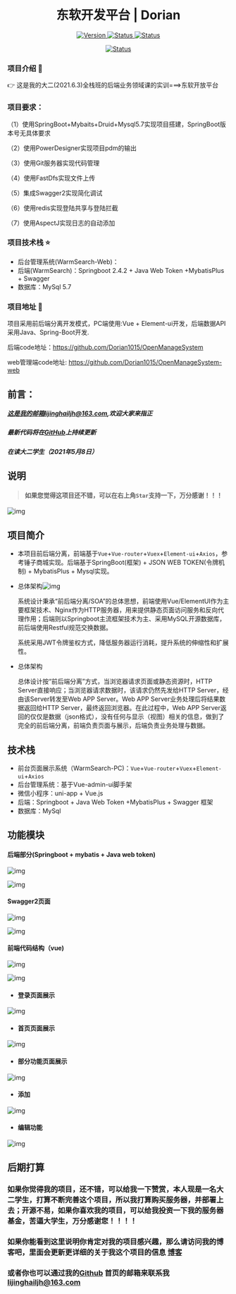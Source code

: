 <h1 align="center"> 东软开发平台 | Dorian </h1>

<p align="center">
 	<a href="https://github.com/Dorian1015/OpenManageSystem">
		<img src="https://img.shields.io/github/issues/Dorian1015/OpenManageSystem"
			 alt="Version">
	</a>
 	<a href="https://github.com/Dorian1015/OpenManageSystem">
		<img src="https://img.shields.io/github/forks/Dorian1015/OpenManageSystem"
			 alt="Status">
	</a>
    <a href="https://github.com/Dorian1015/OpenManageSystem">
		<img src="https://img.shields.io/github/stars/Dorian1015/OpenManageSystem"
			 alt="Status">
	</a>
</p>


<p align="center">
     <a href="https://github.com/Dorian1015/WarmSearch">
		<img src="https://img.shields.io/badge/Dorian-%E6%B5%B7-blue"
			 alt="Status">
	</a>
</p>

### 项目介绍 :book:

👉 这是我的大二(2021.6.3)全栈班的后端业务领域课的实训===>东软开放平台

### 项目要求：

（1）使用SpringBoot+Mybaits+Druid+Mysql5.7实现项目搭建，SpringBoot版本号无具体要求

（2）使用PowerDesigner实现项目pdm的输出

（3）使用Git服务器实现代码管理

（4）使用FastDfs实现文件上传

（5）集成Swagger2实现简化调试

（6）使用redis实现登陆共享与登陆拦截

（7）使用AspectJ实现日志的自动添加


### 项目技术栈 :star:


- 后台管理系统(WarmSearch-Web)：
- 后端(WarmSearch)：Springboot 2.4.2 + Java Web Token +MybatisPlus + Swagger
- 数据库：MySql 5.7
### 项目地址 :link:

项目采用前后端分离开发模式，PC端使用:Vue + Element-ui开发，后端数据API采用Java、Spring-Boot开发.

后端code地址：https://github.com/Dorian1015/OpenManageSystem

web管理端code地址:  https://github.com/Dorian1015/OpenManageSystem-web

## 前言：

##### 这是我的邮箱lijinghailjh@163.com,欢迎大家来指正

##### 最新代码将在[GitHub](https://github.com/Dorian1015)上持续更新

##### 在读大二学生（2021年5月8日）





## 说明


> #### 如果您觉得这项目还不错，可以在右上角`Star`支持一下，万分感谢！！！

![img](https://cdn.jsdelivr.net/gh/Dorian1015/cdn/img/失物招领.assets/0E503FDA.gif)

## 项目简介

- 本项目前后端分离，前端基于`Vue`+`Vue-router`+`Vuex`+`Element-ui`+`Axios`，参考锤子商城实现。后端基于SpringBoot(框架) + JSON WEB TOKEN(令牌机制) + MybatisPlus + Mysql实现。

- 总体架构![img](https://cdn.jsdelivr.net/gh/Dorian1015/cdn/img/2021611实训/图片1.png)

  系统设计秉承“前后端分离/SOA”的总体思想，前端使用Vue/ElementUI作为主要框架技术、Nginx作为HTTP服务器，用来提供静态页面访问服务和反向代理作用；后端则以Springboot主流框架技术为主、采用MySQL开源数据库，前后端使用Restful规范交换数据。

  系统采用JWT令牌鉴权方式，降低服务器运行消耗，提升系统的伸缩性和扩展性。

- 总体架构

  总体设计按“前后端分离”方式，当浏览器请求页面或静态资源时，HTTP Server直接响应；当浏览器请求数据时，该请求仍然先发给HTTP Server，经由该Server转发至Web APP Server。Web APP Server业务处理后将结果数据返回给HTTP Server，最终返回浏览器。在此过程中，Web APP Server返回的仅仅是数据（json格式），没有任何与显示（视图）相关的信息，做到了完全的前后端分离，前端负责页面与展示，后端负责业务处理与数据。

## 技术栈

- 前台页面展示系统（WarmSearch-PC)：`Vue`+`Vue-router`+`Vuex`+`Element-ui`+`Axios`
- 后台管理系统：基于Vue-admin-ui脚手架
- 微信小程序：uni-app + Vue.js
- 后端：Springboot + Java Web Token +MybatisPlus + Swagger 框架
- 数据库：MySql

## 功能模块

#### 后端部分(Springboot + mybatis + Java web token)

![img](https://cdn.jsdelivr.net/gh/Dorian1015/cdn/img/2021611实训/后端页面1.png)



![img](https://cdn.jsdelivr.net/gh/Dorian1015/cdn/img/2021611实训/后端页面2.png)

#### Swagger2页面

![img](https://cdn.jsdelivr.net/gh/Dorian1015/cdn/img/2021611实训/swagger1.png)



![img](https://cdn.jsdelivr.net/gh/Dorian1015/cdn/img/2021611实训/swagger21.png)

#### 前端代码结构（vue)

![img](https://cdn.jsdelivr.net/gh/Dorian1015/cdn/img/2021611实训/前端1.png)



![img](https://cdn.jsdelivr.net/gh/Dorian1015/cdn/img/2021611实训/前端2.png)

- #### 登录页面展示

![img](https://cdn.jsdelivr.net/gh/Dorian1015/cdn/img/2021611实训/登录1.png)

- #### 首页页面展示

![img](https://cdn.jsdelivr.net/gh/Dorian1015/cdn/img/2021611实训/首页.png)
- #### 部分功能页面展示

![img](https://cdn.jsdelivr.net/gh/Dorian1015/cdn/img/2021611实训/层次管理.png)
- #### 添加
![img](https://cdn.jsdelivr.net/gh/Dorian1015/cdn/img/2021611实训/添加.png)
- #### 编辑功能
![img](https://cdn.jsdelivr.net/gh/Dorian1015/cdn/img/2021611实训/编辑.png)



## 后期打算

### 如果你觉得我的项目，还不错，可以给我一下赞赏，本人现是一名大二学生，打算不断完善这个项目，所以我打算购买服务器，并部署上去；开源不易，如果你喜欢我的项目，可以给我投资一下我的服务器基金，苦逼大学生，万分感谢您！！！！






### 如果你能看到这里说明你肯定对我的项目感兴趣，那么请访问我的博客吧，里面会更新更详细的关于我这个项目的信息 [博客](https://dorian1015.github.io/)

### 或者你也可以通过我的[Github](https://github.com/Dorian1015) 首页的邮箱来联系我 lijinghailjh@163.com







